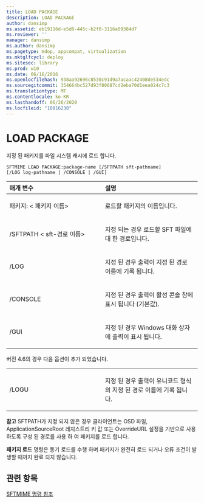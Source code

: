 ```yaml
---
title: LOAD PACKAGE
description: LOAD PACKAGE
author: dansimp
ms.assetid: eb19116d-e5d0-445c-b2f0-3116a09384d7
ms.reviewer: ''
manager: dansimp
ms.author: dansimp
ms.pagetype: mdop, appcompat, virtualization
ms.mktglfcycl: deploy
ms.sitesec: library
ms.prod: w10
ms.date: 06/16/2016
ms.openlocfilehash: 938aa92696c8530c91d9a7acaac42408de534edc
ms.sourcegitcommit: 354664bc527d93f80687cd2eba70d1eea024c7c3
ms.translationtype: MT
ms.contentlocale: ko-KR
ms.lasthandoff: 06/26/2020
ms.locfileid: "10816238"
---
```

# LOAD PACKAGE


지정 된 패키지를 파일 시스템 캐시에 로드 합니다.

`SFTMIME LOAD PACKAGE:package-name [/SFTPATH sft-pathname]                 [/LOG log-pathname | /CONSOLE | /GUI]`

<table>
<colgroup>
<col width="50%" />
<col width="50%" />
</colgroup>
<thead>
<tr class="header">
<th align="left">매개 변수</th>
<th align="left">설명</th>
</tr>
</thead>
<tbody>
<tr class="odd">
<td align="left"><p>패키지: &lt; 패키지 이름&gt;</p></td>
<td align="left"><p>로드할 패키지의 이름입니다.</p></td>
</tr>
<tr class="even">
<td align="left"><p>/SFTPATH &lt; sft-경로 이름&gt;</p></td>
<td align="left"><p>지정 되는 경우 로드할 SFT 파일에 대 한 경로입니다.</p></td>
</tr>
<tr class="odd">
<td align="left"><p>/LOG</p></td>
<td align="left"><p>지정 된 경우 출력이 지정 된 경로 이름에 기록 됩니다.</p></td>
</tr>
<tr class="even">
<td align="left"><p>/CONSOLE</p></td>
<td align="left"><p>지정 된 경우 출력이 활성 콘솔 창에 표시 됩니다 (기본값).</p></td>
</tr>
<tr class="odd">
<td align="left"><p>/GUI</p></td>
<td align="left"><p>지정 된 경우 Windows 대화 상자에 출력이 표시 됩니다.</p></td>
</tr>
</tbody>
</table>

 

버전 4.6의 경우 다음 옵션이 추가 되었습니다.

<table>
<colgroup>
<col width="50%" />
<col width="50%" />
</colgroup>
<tbody>
<tr class="odd">
<td align="left"><p>/LOGU</p></td>
<td align="left"><p>지정 된 경우 출력이 유니코드 형식의 지정 된 경로 이름에 기록 됩니다.</p></td>
</tr>
</tbody>
</table>

 

**참고**  SFTPATH가 지정 되지 않은 경우 클라이언트는 OSD 파일, ApplicationSourceRoot 레지스트리 키 값 또는 OverrideURL 설정을 기반으로 사용 하도록 구성 된 경로를 사용 하 여 패키지를 로드 합니다.

**패키지 로드** 명령은 동기 로드를 수행 하며 패키지가 완전히 로드 되거나 오류 조건이 발생할 때까지 완료 되지 않습니다.

 

## 관련 항목


[SFTMIME 명령 참조](sftmime--command-reference.md)

 

 





